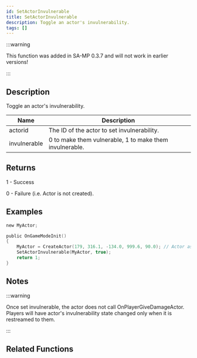 ```yaml
---
id: SetActorInvulnerable
title: SetActorInvulnerable
description: Toggle an actor's invulnerability.
tags: []
---
```


:::warning

This function was added in SA-MP 0.3.7 and will not work in earlier versions!

:::

## Description

Toggle an actor's invulnerability.


| Name | Description |
|------|-------------|
|actorid | The ID of the actor to set invulnerability.|
|invulnerable | 0 to make them vulnerable, 1 to make them invulnerable.|


## Returns

 1 - Success

 0 - Failure (i.e. Actor is not created).


## Examples


```c
new MyActor;

public OnGameModeInit()
{
    MyActor = CreateActor(179, 316.1, -134.0, 999.6, 90.0); // Actor as a salesperson in Ammunation.
    SetActorInvulnerable(MyActor, true);
    return 1;
}
```


## Notes

:::warning


 Once set invulnerable, the actor does not call OnPlayerGiveDamageActor.
 Players will have actor's invulnerability state changed only when it is restreamed to them.

:::


## Related Functions


